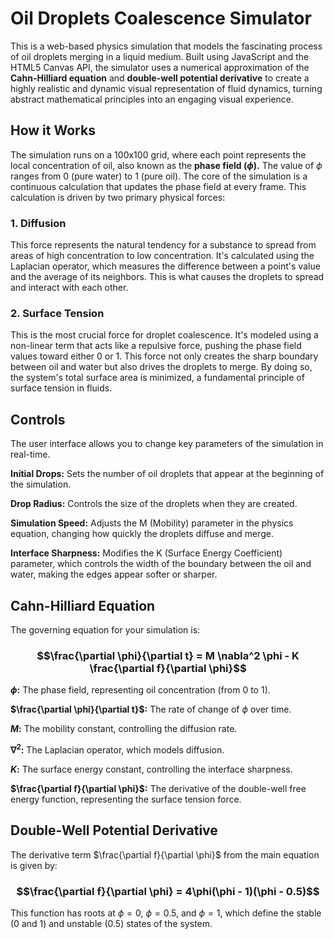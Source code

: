 # Oil Droplets Coalescence Simulator
This is a web-based physics simulation that models the fascinating process of oil droplets merging in a liquid medium. Built using JavaScript and the HTML5 Canvas API, the simulator uses a numerical approximation of the **Cahn-Hilliard equation** and **double-well potential derivative** to create a highly realistic and dynamic visual representation of fluid dynamics, turning abstract mathematical principles into an engaging visual experience.

## How it Works
The simulation runs on a 100x100 grid, where each point represents the local concentration of oil, also known as the **phase field ($ϕ$).** The value of $ϕ$ ranges from 0 (pure water) to 1 (pure oil).
The core of the simulation is a continuous calculation that updates the phase field at every frame. This calculation is driven by two primary physical forces:

### 1. Diffusion
This force represents the natural tendency for a substance to spread from areas of high concentration to low concentration. It's calculated using the Laplacian operator, which measures the difference between a point's value and the average of its neighbors. This is what causes the droplets to spread and interact with each other.

### 2. Surface Tension
This is the most crucial force for droplet coalescence. It's modeled using a non-linear term that acts like a repulsive force, pushing the phase field values toward either 0 or 1. This force not only creates the sharp boundary between oil and water but also drives the droplets to merge. By doing so, the system's total surface area is minimized, a fundamental principle of surface tension in fluids.

## Controls
The user interface allows you to change key parameters of the simulation in real-time.

**Initial Drops:** Sets the number of oil droplets that appear at the beginning of the simulation.

**Drop Radius:** Controls the size of the droplets when they are created.

**Simulation Speed:** Adjusts the M (Mobility) parameter in the physics equation, changing how quickly the droplets diffuse and merge.

**Interface Sharpness:** Modifies the K (Surface Energy Coefficient) parameter, which controls the width of the boundary between the oil and water, making the edges appear softer or sharper.


## Cahn-Hilliard Equation
The governing equation for your simulation is:

### $$\frac{\partial \phi}{\partial t} = M \nabla^2 \phi - K \frac{\partial f}{\partial \phi}$$

**$\phi$:** The phase field, representing oil concentration (from 0 to 1).

**$\frac{\partial \phi}{\partial t}$:** The rate of change of $\phi$ over time.

**$M$:** The mobility constant, controlling the diffusion rate.

**$\nabla^2$:** The Laplacian operator, which models diffusion.

**$K$:** The surface energy constant, controlling the interface sharpness.

**$\frac{\partial f}{\partial \phi}$:** The derivative of the double-well free energy function, representing the surface tension force.


## Double-Well Potential Derivative
The derivative term $\frac{\partial f}{\partial \phi}$ from the main equation is given by:

### $$\frac{\partial f}{\partial \phi} = 4\phi(\phi - 1)(\phi - 0.5)$$

This function has roots at $\phi = 0$, $\phi = 0.5$, and $\phi = 1$, which define the stable (0 and 1) and unstable (0.5) states of the system.
